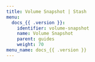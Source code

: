 ```yaml
---
title: Volume Snapshot | Stash
menu:
  docs_{{ .version }}:
    identifier: volume-snapshot
    name: Volume Snapshot
    parent: guides
    weight: 70
menu_name: docs_{{ .version }}
---
```


